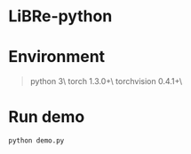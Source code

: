 # LiBRe-python

# Environment
> python 3\\
> torch 1.3.0+\\
> torchvision 0.4.1+\\

# Run demo
`python demo.py`
